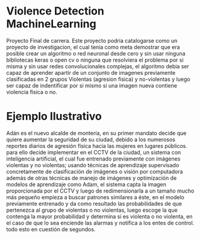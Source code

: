 # Violence Detection MachineLearning
Proyecto Final de carrera.
Este proyecto podria catalogarse como un proyecto de investigacion, el cual tenia como meta demostrar que era posible crear un algoritmo o red neuronal desde cero y sin usar ninguna bibliotecas keras o open cv o ninguna que resolviera el problema por si misma y sin usar redes convolucionales complejas, el algoritmo debia ser capaz de aprender apartir de un conjunto de imagenes previamente clasificadas en 2 grupos Violentas (agresion fisica) y no-violentas y luego ser capaz de indentificar por si mismo si una imagen nueva contiene violencia fisica o no. 

# Ejemplo Ilustrativo
Adán es el nuevo alcalde de montería, en su primer mandato decide que quiere aumentar la seguridad
de su ciudad, debido a los numerosos reportes diarios de agresión física hacia las mujeres en
lugares públicos. para ello decide implementar en el CCTV de la ciudad, un sistema con inteligencia
artificial, el cual fue entrenado previamente con imágenes violentas y no violentas; usando técnicas
de aprendizaje supervisado concretamente de clasificación de imágenes o visión por computadora
además de otras técnicas de manejo de imágenes y optimización de modelos de aprendizaje como
Adam, el sistema capta la imagen proporcionada por el CCTV y luego de redimensionarla a un
tamaño mucho más pequeño empieza a buscar patrones similares a éste, en el modelo previamente
entrenado y da como resultado las probabilidades de que pertenezca al grupo de violentas o no
violentas, luego escoge la que contenga la mayor probabilidad y determina si es violenta o no violenta,
en el caso de que lo sea enciende las alarmas y notifica a los entes de control. todo esto en cuestión
de segundos.
